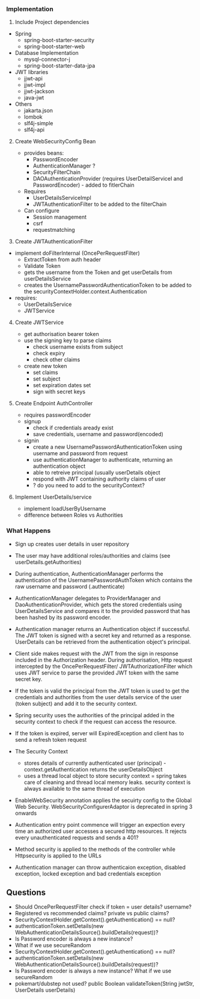 ### Implementation

1. Include Project dependencies
- Spring
	- spring-boot-starter-security
	- spring-boot-starter-web
- Database Implementation
	- mysql-connector-j
	- spring-boot-starter-data-jpa
- JWT libraries
	- jjwt-api
	- jjwt-impl
	- jjwt-jackson
	- java-jwt
- Others
	- jakarta.json
	- lombok
	- slf4j-simple
	- slf4j-api

2. Create WebSecurityConfig Bean
	- provides beans:
		- PasswordEncoder
		- AuthenticationManager ?
		- SecurityFilterChain
		- DAOAuthenticationProvider (requires UserDetailServiceI and PasswordEncoder) - added to fitlerChain
	- Requires
		- UserDetailsServiceImpl
		- JWTAuthenticationFilter to be added to the filterChain
	- Can configure
		- Session management
		- csrf
		- requestmatching

3. Create JWTAuthenticationFilter
- implement doFilterInternal (OncePerRequestFilter)
	- ExtractToken from auth header
	- Validate Token
	- gets the username from the Token and get userDetails from userDetailsService
	- creates the UsernamePasswordAuthenticationToken to be added to the securityContextHolder.context.Authentication
- requires:
	- UserDetailsService
	- JWTService

4. Create JWTService
	- get authorisation bearer token
	- use the signing key to parse claims
		- check username exists from subject
		- check expiry
		- check other claims
	- create new token
		- set claims
		- set subject
		- set expiration dates set
		- sign with secret keys

5. Create Endpoint AuthController
	- requires passwordEncoder
	- signup
		- check if credentials aready exist
		- save credentials, username and password(encoded)
	- signin
		- create a new UsernamePasswordAuthenticationToken using username and password from request
		- use authenticationManager to authenticate, returning an authentication object
		- able to retreive principal (usually userDetails object
		- respond with JWT containing authority claims of user
		- ? do you need to add to the securityContext?

6. Implement UserDetails/service
	- implement loadUserByUsername
	- difference between Roles vs Authorities
### What Happens
- Sign up creates user details in user repository
- The user may have additional roles/authorities and claims (see userDetails.getAuthorities)

- During authentication, AuthenticationManager performs the authentication of the UsernamePasswordAuthToken which contains the raw username and password (.authenticate)

- AuthenticationManager delegates to ProviderManager and DaoAuthenticationProvider, which gets the stored credentials using UserDetailsService and compares it to the provided password that has been hashed by its password encoder.
- Authentication manager returns an Authentication object if successful. The JWT token is signed with a secret key and returned as a response. UserDetails can be retrieved from the authentication object's principal.

- Client side makes request with the JWT from the sign in response included in the Authorization header. During authorisation, Http request intercepted by the OncePerRequestFilter/ JWTAuthorizationFilter which uses JWT service to parse the provided JWT token with the same secret key.
- If the token is valid the principal from the JWT token is used to get the credentials and authorities from the user details service of the user (token subject) and add it to the security context.
- Spring security uses the authorities of the principal added in the security context to check if the request can access the resource.
- If the token is expired, server will ExpiredException and client has to send a refresh token request
- The Security Context
	- stores details of currently authenticated user (principal) - context.getAuthentication returns the userDetailsObject
	- uses a thread local object to store security context = spring takes care of cleaning and thread local memory leaks. security context is always available to the same thread of execution

- EnableWebSecurity annotation applies the secuirty config to the Global Web Security. WebSecurityConfigurerAdaptor is deprecated in spring 3 onwards
- Authentication entry point commence will trigger an expection every time an authorized user accesses a secured http resources. It rejects every unauthenticated requests and sends a 401?
- Method security is applied to the methods of the controller while Httpsecurity is applied to the URLs
- Authentication manager can throw authenticaion exception, disabled exception, locked exception and bad credentials exception

## Questions
- Should OncePerRequestFilter check if token = user details? username?
- Registered vs recommended claims? private vs public claims?
- SecurityContextHolder.getContext().getAuthentication() == null?
- authenticationToken.setDetails(new WebAuthenticationDetailsSource().buildDetails(request))?
- Is Password encoder is always a new instance?
-  What if we use secureRandom
- SecurityContextHolder.getContext().getAuthentication() == null?
- authenticationToken.setDetails(new WebAuthenticationDetailsSource().buildDetails(request))?
- Is Password encoder is always a new instance? What if we use secureRandom
- pokemart/dubstep not used? public Boolean validateToken(String jwtStr, UserDetails userDetails)

